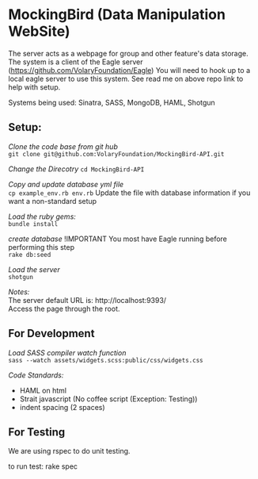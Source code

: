 MockingBird (Data Manipulation WebSite)
================

The server acts as a webpage for group and other feature's data storage. The system is a client of the Eagle server (https://github.com/VolaryFoundation/Eagle) 
You will need to hook up to a local eagle server to use this system. See read me on above repo link to help with setup.

Systems being used: Sinatra, SASS, MongoDB, HAML, Shotgun

Setup:
------
*Clone the code base from git hub*  
    `git clone git@github.com:VolaryFoundation/MockingBird-API.git`

*Change the Direcotry*
    `cd MockingBird-API`  
    
*Copy and update database yml file*  
    `cp example_env.rb env.rb`
Update the file with database information if you want a non-standard setup
    
*Load the ruby gems:*  
    `bundle install`
    
*create database* !IMPORTANT You most have Eagle running before performing this step  
    `rake db:seed`

*Load the server*  
    `shotgun`
    
*Notes:*  
The server default URL is: http://localhost:9393/  
Access the page through the root.


For Development
---------------
*Load SASS compiler watch function*  
    `sass --watch assets/widgets.scss:public/css/widgets.css`   

*Code Standards:*  
* HAML on html
* Strait javascript (No coffee script (Exception: Testing))  
* indent spacing (2 spaces)


For Testing
---------------
We are using rspec to do unit testing.

to run test: rake spec

